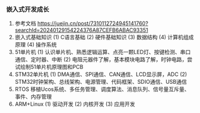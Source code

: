 ### 嵌入式开发成长

1. 参考文档
   https://juejin.cn/post/7310112724945141760?searchId=20240129154224376A87CEFB6ABAC93351
2. 嵌入式基础知识
   (1) C语言基础
   (2) 硬件基础知识
   (3) 数据结构
   (4) 计算机组成原理
   (4) 操作系统
3. 51单片机
   (1) 认识单片机、熟悉逻辑运算、点亮一颗LED灯、按键检测、串口通信、定时器、中断
   (2) 电阻元器件了解，基本模块电路了解，时钟电路，尝试绘制51单片机原理图和PCB
4. STM32单片机
   (1) DMA通信、SPI通信、CAN通信、LCD显示屏，ADC
   (2) STM32时钟架构、总线架构、电源管理、代码框架、SDIO通信、USB通信
5. RTOS
   移植Ucos系统、多任务管理、调度算法、消息队列、信号量互斥量、事件、内存管理
6. ARM+Linux
   (1) 驱动开发
   (2) 内核开发
   (3) 应用开发